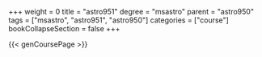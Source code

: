 +++
weight = 0
title = "astro951"
degree = "msastro"
parent = "astro950"
tags = ["msastro", "astro951", "astro950"]
categories = ["course"]
bookCollapseSection = false
+++

{{< genCoursePage >}}
